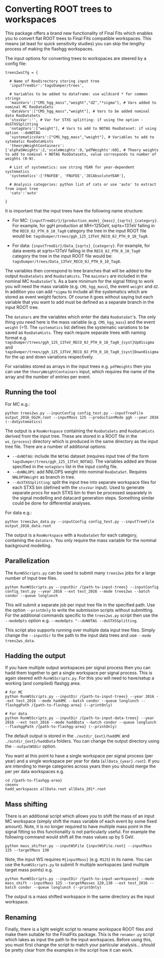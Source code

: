 # Converting ROOT trees to workspaces

This package offers a brand new functionality of Final Fits which enables you to convert flat ROOT trees to Final Fits compatible workspaces. This means (at least for quick sensitivity studies) you can skip the lengthy process of making the flashgg workspaces.

The input options for converting trees to workspaces are steered by a config file:
```
trees2wsCfg = {

  # Name of RooDirectory storing input tree
  'inputTreeDir':'tagsDumper/trees',

  # Variables to be added to dataframe: use wildcard * for common strings
  'mainVars':["CMS_hgg_mass","weight","dZ","*sigma"], # Vars added to nominal MC RooDataSets
  'dataVars':["CMS_hgg_mass","weight"], # Vars to be added nominal data RooDataSets
  'stxsVar':'', # Var for STXS splitting: if using the option -doSTXSSplitting
  'notagVars':["weight"], # Vars to add to NOTAG RooDataset: if using option --doNOTAG
  'systematicsVars':["CMS_hgg_mass","weight"], # Variables to add to sytematic RooDataHists
  'theoryWeightContainers':{'alphaSWeights':2,'scaleWeights':9,'pdfWeights':60}, # Theory weights to add to nominal + NOTAG RooDatasets, value corresponds to number of weights (0-N).

  # List of systematics: use string YEAR for year-dependent systematics
  'systematics':['FNUFEB', 'FNUFEE','JECAbsoluteYEAR'],

  # Analysis categories: python list of cats or use 'auto' to extract from input tree
  'cats':'auto'

}
```
It is important that the input trees have the following name structure:

  * For MC: `{inputTreeDir}/{production_mode}_{mass}_{sqrts}_{category}`. For example, for ggH production at MH=125GeV, sqrts=13TeV falling in the `RECO_0J_PTH_0_10_Tag0` category the tree in the input ROOT file would be: `tagsDumper/trees/ggh_125_13TeV_RECO_0J_PTH_0_10_Tag0`.

  * For data: `{inputTreeDir}/Data_{sqrts}_{category}`. For example, for data events at sqrts=13TeV falling in the `RECO_0J_PTH_0_10_Tag0` category the tree in the input ROOT file would be: `tagsDumper/trees/Data_13TeV_RECO_0J_PTH_0_10_Tag0`.

The variables then correspond to tree branches that will be added to the output `RooDataSets` and `RooDataHists`. The `mainVars` are included in the nominal MC `RooDataSet`'s. As a bare minimum for the signal fitting to work you will need the mass variable (e.g. `CMS_hgg_mass`), the event `weight` and `dZ`. In addition you can add `*sigma` to include all the systematics which are stored as event weight factors. Of course it goes without saying but each variable that you want to add must be defined as a separate branch in the input ROOT tree.

The `dataVars` are the variables which enter the data `RooDataSet`'s. The only thing you need here is the mass variable (e.g. `CMS_hgg_mass`) and the event `weight` (=1). The `systematics` list defines the systematic variations to be saved as `RooDataHists`. They each require separate trees with naming format e.g. `tagsDumper/trees/ggh_125_13TeV_RECO_0J_PTH_0_10_Tag0_{syst}Up01sigma` and `tagsDumper/trees/ggh_125_13TeV_RECO_0J_PTH_0_10_Tag0_{syst}Down01sigma` for the up and down variations respectively.

For variables stored as arrays in the input trees e.g. `pdfWeights` then you can use the `theoryWeightContainers` input, which requires the name of the array and the number of entries per event.

## Running the tool

For MC e.g.:

```
python trees2ws.py --inputConfig config_test.py --inputTreeFile output_2016_GG2H.root --inputMass 125 --productionMode ggh --year 2016 (--doSystematics)
```
The output is a `RooWorkspace` containing the `RooDataSets` and `RooDataHists` derived from the input tree. These are stored in a ROOT file in the `ws_{process}` directory which is produced in the same directory as the input tree file. There are a number of additional options:

 * `--doNOTAG`: include the `NOTAG` dataset (requires input tree of the form `tagsDumper/trees/ggh_125_13TeV_NOTAG`). The variables added are those specified in the `notagVars` list in the input config file.
 * `--doNNLOPS`: add NNLOPS weight into nominal `RooDataSet`. Requires `NNLOPSWeight` as branch in tree.
 * `--doSTXSSplitting`: split the input tree into separate workspace files for each STXS bin (defined with the `stxsVar` input). Used to generate separate procs for each STXS bin to then be processed separately in the signal modelling and datacard generation steps. Something similar could be done for differential analyses.

For data e.g.:
```
python trees2ws_data.py --inputConfig config_test.py --inputTreeFile output_2016_data.root
```
The output is a `RooWorkspace` with a `RooDataSet` for each category, containing the `dataVars`. You only require the mass variable for the nominal background modelling.


## Parallelization

The `RunWSScripts.py` can be used to submit many `trees2ws` jobs for a large number of input tree files. 
```
python RunWSScripts.py --inputDir /{path-to-input-trees} --inputConfig config_test.py --year 2016 --ext test_2016 --mode trees2ws --batch condor --queue longlunch
```
This will submit a separate job per input tree file in the specified path. Use the option `--printOnly` to write the submission scripts without submitting. For the additional commands specific to the `trees2ws.py` script then use the `--modeOpts` option e.g. `--modeOpts "--doNOTAG --doSTXSSplitting`.

This script also supports running over multiple data input tree files. Simply change the `--inputDir` to the path to the input data trees and use `--mode trees2ws_data`.

## Hadding the output

If you have multiple output workspaces per signal process then you can hadd them together to get a single workspace per signal process. This is again steered with `RunWSScripts.py`. For this you will need to have/setup a working (and compiled) flashgg area.
```
# For MC
python RunWSScripts.py --inputDir /{path-to-input-trees} --year 2016 --ext test_2016 --mode haddMC --batch condor --queue longlunch --flashggPath /{path-to-flashgg-area} (--printOnly)

# For data
python RunWSScripts.py --inputDir /{path-to-input-data-trees} --year 2016 --ext test_2016 --mode haddData --batch condor --queue longlunch --flashggPath /{path-to-flashgg-area} (--printOnly)
```
The default output is stored in the `./outdir_{ext}/haddMC` and `./outdir_{ext}/haddData` folders. You can change the output directory using the `--outputWSDir` option. 

You want at this point to have a single workspace per signal process (per year) and a single workspace per year for data (`allData_{year}.root`). If you are intending to merge categories across years then you should merge the per yer data workspaces e.g.
```
cd /{path-to-flashgg-area}
cmsenv
hadd_workspaces allData.root allData_201*.root
```

## Mass shifting

There is an additional script which allows you to shift the mass of an input MC workspace (simply shift the mass variable of each event by some fixed amount). Note, it is no longer required to have multiple mass point in the signal fitting so this functionality is not particularly useful. For example the following command would shift all the mass values up by 5 GeV.

```
python mass_shifter.py --inputWSFile {inputWSFile.root} --inputMass 125 --targetMass 130
```

Note, the input WS requires `M{inputMass}` (e.g. `M125`) in its name. You can use the `RunWSScripts.py` to submit fr multiple workspaces (and multiple target mass points) e.g.

```
python RunWSScripts.py --inputDir /{path-to-input-workspaces} --mode mass_shift --inputMass 125 --targetMasses 120,130 --ext test_2016 --batch condor --queue longlunch (--printOnly)
```
The output is a mass shifted workspace in the same directory as the input workspace.

## Renaming

Finally, there is a light weight script to rename workspace ROOT files and make them suitable for the FinalFits package. This is the `renamer.py` script which takes as input the path to the input workspaces. Before using this, you must first change the script to match your particular analysis... should be pretty clear from the examples in the script how it can work.
